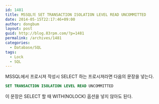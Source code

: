 ```yaml
---
id: 1481
title: MSSQL의 SET TRANSACTION ISOLATION LEVEL READ UNCOMMITTED
date: 2014-05-15T22:17:46+09:00
author: dongbum
layout: post
guid: http://blog.83rpm.com/?p=1481
permalink: /archives/1481
categories:
  - Database/SQL
tags:
  - Lock
  - SQL
---
```

MSSQL에서 프로시져 작성시 SELECT 하는 프로시져라면 다음의 문장을 넣는다.

```sql
SET TRANSACTION ISOLATION LEVEL READ UNCOMMITTED
```

이 문장은 SELECT 할 때 WITH(NOLOCK) 옵션을 넣지 않아도 된다.

